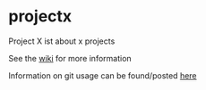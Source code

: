 projectx
========

Project X ist about x projects

See the [wiki](https://github.com/zorfmorf/projectx/wiki) for more information

Information on git usage can be found/posted [here](https://github.com/zorfmorf/projectx/wiki/git)
